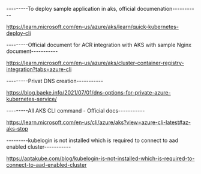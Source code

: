 ---------To deploy sample application in aks, official documenation-----------

https://learn.microsoft.com/en-us/azure/aks/learn/quick-kubernetes-deploy-cli

---------Official document for ACR integration with AKS with sample Nginx document-----------

https://learn.microsoft.com/en-us/azure/aks/cluster-container-registry-integration?tabs=azure-cli

---------Privat DNS creation-----------

https://blog.baeke.info/2021/07/01/dns-options-for-private-azure-kubernetes-service/

---------All AKS CLI command - Official docs-----------

https://learn.microsoft.com/en-us/cli/azure/aks?view=azure-cli-latest#az-aks-stop

---------kubelogin is not installed which is required to connect to aad enabled cluster-----------

https://aptakube.com/blog/kubelogin-is-not-installed-which-is-required-to-connect-to-aad-enabled-cluster
